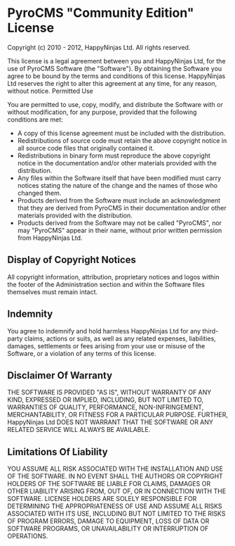# PyroCMS "Community Edition" License

Copyright (c) 2010 - 2012, HappyNinjas Ltd.
All rights reserved.

This license is a legal agreement between you and HappyNinjas Ltd, for the use of PyroCMS Software (the "Software"). By obtaining the Software you agree to be bound by the terms and conditions of this license. HappyNinjas Ltd reserves the right to alter this agreement at any time, for any reason, without notice.
Permitted Use

You are permitted to use, copy, modify, and distribute the Software with or without modification, for any purpose, provided that the following conditions are met:

* A copy of this license agreement must be included with the distribution.
* Redistributions of source code must retain the above copyright notice in all source code files that originally contained it.
* Redistributions in binary form must reproduce the above copyright notice in the documentation and/or other materials provided with the distribution.
* Any files within the Software itself that have been modified must carry notices stating the nature of the change and the names of those who changed them.
* Products derived from the Software must include an acknowledgment that they are derived from PyroCMS in their documentation and/or other materials provided with the distribution.
* Products derived from the Software may not be called "PyroCMS", nor may "PyroCMS" appear in their name, without prior written permission from HappyNinjas Ltd.

## Display of Copyright Notices

All copyright information, attribution, proprietary notices and logos within the footer of the Administration section and within the Software files themselves must remain intact.

## Indemnity

You agree to indemnify and hold harmless HappyNinjas Ltd for any third-party claims, actions or suits, as well as any related expenses, liabilities, damages, settlements or fees arising from your use or misuse of the Software, or a violation of any terms of this license.

## Disclaimer Of Warranty

THE SOFTWARE IS PROVIDED "AS IS", WITHOUT WARRANTY OF ANY KIND, EXPRESSED OR IMPLIED, INCLUDING, BUT NOT LIMITED TO, WARRANTIES OF QUALITY, PERFORMANCE, NON-INFRINGEMENT, MERCHANTABILITY, OR FITNESS FOR A PARTICULAR PURPOSE. FURTHER, HappyNinjas Ltd DOES NOT WARRANT THAT THE SOFTWARE OR ANY RELATED SERVICE WILL ALWAYS BE AVAILABLE.

## Limitations Of Liability

YOU ASSUME ALL RISK ASSOCIATED WITH THE INSTALLATION AND USE OF THE SOFTWARE. IN NO EVENT SHALL THE AUTHORS OR COPYRIGHT HOLDERS OF THE SOFTWARE BE LIABLE FOR CLAIMS, DAMAGES OR OTHER LIABILITY ARISING FROM, OUT OF, OR IN CONNECTION WITH THE SOFTWARE. LICENSE HOLDERS ARE SOLELY RESPONSIBLE FOR DETERMINING THE APPROPRIATENESS OF USE AND ASSUME ALL RISKS ASSOCIATED WITH ITS USE, INCLUDING BUT NOT LIMITED TO THE RISKS OF PROGRAM ERRORS, DAMAGE TO EQUIPMENT, LOSS OF DATA OR SOFTWARE PROGRAMS, OR UNAVAILABILITY OR INTERRUPTION OF OPERATIONS.